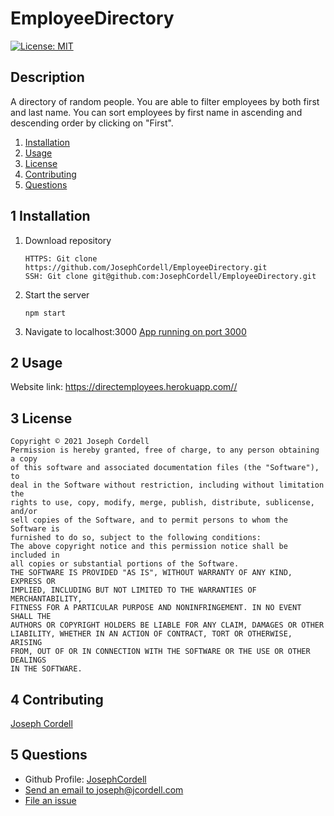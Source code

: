 # EmployeeDirectory

[![License: MIT](https://img.shields.io/badge/License-MIT-yellow.svg)](https://opensource.org/licenses/MIT)

## Description
A directory of random people. You are able to filter employees by both first and last name. You can sort employees by first name in ascending and descending order by clicking on "First". 

1. [Installation](#1-installation)
2. [Usage](#2-usage)
3. [License](#3-license)
4. [Contributing](#4-contributing)
6. [Questions](#5-questions)

## 1 Installation
1. Download repository
	```
	HTTPS: Git clone https://github.com/JosephCordell/EmployeeDirectory.git
    SSH: Git clone git@github.com:JosephCordell/EmployeeDirectory.git
	```

5. Start the server
    ```
    npm start
    ```

6. Navigate to localhost:3000
    [App running on port 3000](http://localhost:3000)


## 2 Usage

Website link: https://directemployees.herokuapp.com//

## 3 License
    Copyright © 2021 Joseph Cordell
    Permission is hereby granted, free of charge, to any person obtaining a copy
    of this software and associated documentation files (the "Software"), to 
    deal in the Software without restriction, including without limitation the 
    rights to use, copy, modify, merge, publish, distribute, sublicense, and/or
    sell copies of the Software, and to permit persons to whom the Software is
    furnished to do so, subject to the following conditions:
    The above copyright notice and this permission notice shall be included in
    all copies or substantial portions of the Software.
    THE SOFTWARE IS PROVIDED "AS IS", WITHOUT WARRANTY OF ANY KIND, EXPRESS OR
    IMPLIED, INCLUDING BUT NOT LIMITED TO THE WARRANTIES OF MERCHANTABILITY,
    FITNESS FOR A PARTICULAR PURPOSE AND NONINFRINGEMENT. IN NO EVENT SHALL THE
    AUTHORS OR COPYRIGHT HOLDERS BE LIABLE FOR ANY CLAIM, DAMAGES OR OTHER
    LIABILITY, WHETHER IN AN ACTION OF CONTRACT, TORT OR OTHERWISE, ARISING
    FROM, OUT OF OR IN CONNECTION WITH THE SOFTWARE OR THE USE OR OTHER DEALINGS
    IN THE SOFTWARE.

## 4 Contributing
[Joseph Cordell](github.com/josephcordell)

## 5 Questions 
- Github Profile: [JosephCordell](github.com/josephcordell)
- [Send an email to joseph@jcordell.com](mailto:joseph@jcordell.com)
- [File an issue](github.com/josephcordell/EmployeeDirectory/issues)
